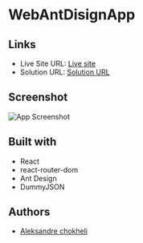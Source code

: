 # WebAntDisignApp

## Links

- Live Site URL: [Live site](https://ant-disign-web-app.vercel.app/)
- Solution URL: [Solution URL](https://github.com/aleksandrre/AntDisignWebApp)

## Screenshot
![App Screenshot](https://github.com/aleksandrre/webAntDisignApp/assets/108459639/c87294b2-69ce-4acc-9675-539b7276dd2f)
## Built with
- React
- react-router-dom
- Ant Design
- DummyJSON
## Authors
- [Aleksandre chokheli](https://github.com/aleksandrre)
